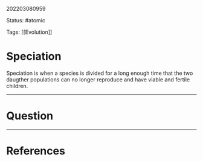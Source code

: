 202203080959

Status: #atomic

Tags: [[Evolution]]

# Speciation
Speciation is when a species is divided for a long enough time that the two daugther populations can no longer reproduce and have viable and fertile children.

---
# Question


---
# References
